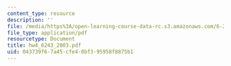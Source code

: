 ```yaml
---
content_type: resource
description: ''
file: /media/https%3A/open-learning-course-data-rc.s3.amazonaws.com/6-243j-dynamics-of-nonlinear-systems-fall-2003/043739f67a45cfe40bf395958f8875b1_hw4_6243_2003.pdf
file_type: application/pdf
resourcetype: Document
title: hw4_6243_2003.pdf
uid: 043739f6-7a45-cfe4-0bf3-95958f8875b1
---
```

